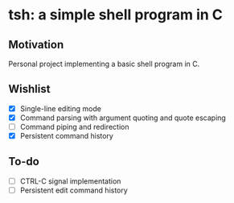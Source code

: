 # tsh: a simple shell program in C

## Motivation

Personal project implementing a basic shell program in C.

## Wishlist

- [x] Single-line editing mode
- [x] Command parsing with argument quoting and quote escaping
- [ ] Command piping and redirection
- [x] Persistent command history

## To-do

- [ ] CTRL-C signal implementation
- [ ] Persistent edit command history